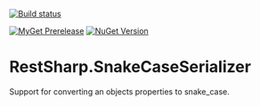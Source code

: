[![Build status](https://ci.appveyor.com/api/projects/status/eem88yfe7m5we6aw?svg=true)](https://ci.appveyor.com/project/mrstebo/restsharp-snakecaseserializer)

[![MyGet Prerelease](https://img.shields.io/myget/mrstebo/v/RestSharp.SnakeCaseSerializer.svg?label=MyGet_Prerelease)](https://www.myget.org/feed/mrstebo/package/nuget/RestSharp.SnakeCaseSerializer) [![NuGet Version](https://img.shields.io/nuget/v/RestSharp.SnakeCaseSerializer.svg)](https://www.nuget.org/packages/RestSharp.SnakeCaseSerializer/)

# RestSharp.SnakeCaseSerializer
Support for converting an objects properties to snake_case.
